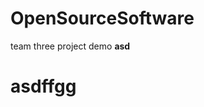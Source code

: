 # OpenSourceSoftware
team three project demo
<b>asd<b>
  <h1><width:'500' height:'500'>asdffgg<h1> 
